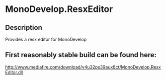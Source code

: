 MonoDevelop.ResxEditor
======================

Description
-----------

Provides a resx editor for MonoDevelop

First reasonably stable build can be found here: 
------------------------------------------------

http://www.mediafire.com/download/v4u32ps39aux8ct/MonoDevelop.ResxEditor.dll
